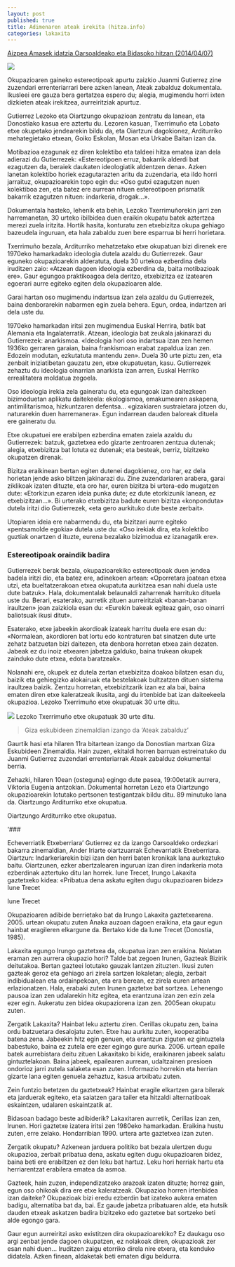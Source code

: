```yaml
---
layout: post
published: true
title: Adimenaren ateak irekita (hitza.info)
categories: lakaxita
---
```


[Aizpea Amasek idatzia Oarsoaldeako eta Bidasoko hitzan (2014/04/07)](http://oarsobidasoa.hitza.info/paperekoak/adimenaren-ateak-irekita/)

![](/http://oarsobidasoa.hitza.info/files/2014/04/okupa-1007x1024.jpg)

Okupazioaren gaineko estereotipoak apurtu zaizkio Juanmi Gutierrez zine zuzendari errenteriarrari bere azken lanean, Ateak zabalduz dokumentala. Ikusleei ere gauza bera gertatzea espero du; alegia, mugimendu horri ixten dizkieten ateak irekitzea, aurreiritziak apurtuz.

Gutierrez Lezoko eta Oiartzungo okupazioan zentratu da lanean, eta Donostiako kasua ere aztertu du. Lezoren kasuan, Txerrimuño eta Lobato etxe okupetako jendearekin bildu da, eta Oiartzuni dagokionez, Arditurriko mehategietako etxean, Goiko Eskolan, Mosan eta Urkabe Baitan izan da.

Motibazioa ezagunak ez diren kolektibo eta taldeei hitza ematea izan dela adierazi du Gutierrezek: «Estereotipoen erruz, bakarrik alderdi bat ezagutzen da, beraiek daukaten ideologiatik aldentzen dena». Azken lanetan kolektibo horiek ezagutarazten aritu da zuzendaria, eta ildo horri jarraituz, okupazioarekin topo egin du: «Oso gutxi ezagutzen nuen kolektiboa zen, eta batez ere aurrean nituen estereotipoen prismatik bakarrik ezagutzen nituen: indarkeria, drogak…».

Dokumentala hasteko, lehenik eta behin, Lezoko Txerrimuñorekin jarri zen harremanetan, 30 urteko ibilbidea duen eraikin okupatu batek aztertzea merezi zuela iritzita. Hortik hasita, konturatu zen etxebizitza okupa gehiago bazeudela inguruan, eta hala zabaldu zuen bere esparrua bi herri horietara.

Txerrimuño bezala, Arditurriko mehatzetako etxe okupatuan bizi direnek ere 1970eko hamarkadako ideologia dutela azaldu du Gutierrezek. Gaur eguneko okupazioarekin alderatuta, duela 30 urtekoa ezberdina dela iruditzen zaio: «Atzean dagoen ideologia ezberdina da, baita motibazioak ere». Gaur egungoa praktikoagoa dela deritzo, etxebizitza ez izatearen egoerari aurre egiteko egiten dela okupazioaren alde.

Garai hartan oso mugimendu indartsua izan zela azaldu du Gutierrezek, baina denborarekin nabarmen egin zuela behera. Egun, ordea, indartzen ari dela uste du.

1970eko hamarkadan iritsi zen mugimendua Euskal Herrira, batik bat Alemania eta Ingalaterratik. Atzean, ideologia bat zeukala jakinarazi du Gutierrezek: anarkismoa. «Ideologia hori oso indartsua izan zen hemen 1936ko gerraren garaian, baina frankismoan erabat zapaldua izan zen. Edozein modutan, ezkutatuta mantendu zen». Duela 30 urte piztu zen, eta zenbait iniziatibetan gauzatu zen, etxe okupatuetan, kasu. Gutierrezek zehaztu du ideologia oinarrian anarkista izan arren, Euskal Herriko errealitatera moldatua zegoela.

Oso ideologia irekia zela gaineratu du, eta egungoak izan daitezkeen bizimoduetan aplikatu daitekeela: ekologismoa, emakumearen askapena, antimilitarismoa, hizkuntzaren defentsa… «gizakiaren sustraietara jotzen du, naturarekin duen harremanera». Egun indarrean dauden baloreak dituela ere gaineratu du.

Etxe okupatuei ere erabilpen ezberdina ematen zaiela azaldu du Gutierrezek: batzuk, gaztetxea edo gizarte zentroaren zentzua dutenak; alegia, etxebizitza bat lotuta ez dutenak; eta besteak, berriz, bizitzeko okupatzen direnak.

Bizitza eraikinean bertan egiten dutenei dagokienez, oro har, ez dela horietan jende asko biltzen jakinarazi du. Zine zuzendariaren arabera, garai ziklikoak izaten dituzte, eta oro har, euren bizitza bi urtera-edo mugatzen dute: «Etorkizun ezaren ideia punka dute; ez dute etorkizunik lanean, ez etxebizitzan…». Bi urterako etxebizitza badute euren bizitza «konponduta» dutela iritzi dio Gutierrezek, «eta gero aurkituko dute beste zerbait».

Utopiaren ideia ere nabarmendu du, eta bizitzari aurre egiteko «pentsamolde egokia» dutela uste du: «Oso irekiak dira, eta kolektibo guztiak onartzen d ituzte, eurena bezalako bizimodua ez izanagatik ere».

### Estereotipoak oraindik badira

Gutierrezek berak bezala, okupazioarekiko estereotipoak duen jendea badela iritzi dio, eta batez ere, adinekoen artean: «Oporretara joatean etxea utzi, eta bueltatzerakoan etxea okupatuta aurkitzea esan nahi duela uste dute batzuk». Hala, dokumentalak belaunaldi zaharrenak harrituko dituela uste du. Berari, esaterako, aurretik zituen aurreiritziak «banan-banan iraultzen» joan zaizkiola esan du: «Eurekin bakeak egiteaz gain, oso oinarri baliotsuak ikusi ditut».

Esaterako, etxe jabeekin akordioak izateak harritu duela ere esan du: «Normalean, akordioren bat lortu edo kontraturen bat sinatzen dute urte zehatz batzuetan bizi daitezen, eta denbora horretan etxea zain dezaten. Jabeak ez du inoiz etxearen jabetza galduko, baina trukean okupek zainduko dute etxea, edota baratzeak».

Nolanahi ere, okupek ez dutela zertan etxebizitza doakoa bilatzen esan du, baizik eta gehiegizko alokairuak eta bestelakoak bultzatzen dituen sistema iraultzea baizik. Zentzu horretan, etxebizitzarik izan ez ala bai, baina ematen diren etxe kaleratzeak ikusita, argi du irtenbide bat izan daiteekeela okupazioa.
Lezoko Txerrimuño etxe okupatuak 30 urte ditu.


![](/http://oarsobidasoa.hitza.info/files/2014/04/p005_f01-300x199.jpg)
Lezoko Txerrimuño etxe okupatuak 30 urte ditu.

> Giza eskubideen zinemaldian izango da ‘Ateak zabalduz’

Gaurtik hasi eta hilaren 11ra bitartean izango da Donostian martxan Giza Eskubideen Zinemaldia. Hain zuzen, ekitaldi horren barruan estreinatuko du Juanmi Gutierrez zuzendari errenteriarrak Ateak zabalduz dokumental berria.

Zehazki, hilaren 10ean (osteguna) egingo dute pasea, 19:00etatik aurrera, Viktoria Eugenia antzokian. Dokumental horretan Lezo eta Oiartzungo okupazioarekin lotutako pertsonen testigantzak bildu ditu. 89 minutuko lana da.
Oiartzungo Arditurriko etxe okupatua.

Oiartzungo Arditurriko etxe okupatua.

‘###

Echeverriatik Etxeberriara’
Gutierrez ez da izango Oarsoaldeko ordezkari bakarra zinemaldian, Ander Iriarte oiartzuarrak Echevarriatik Etxeberriara. Oiartzun: Indarkeriarekin bizi izan den herri baten kronikak lana aurkeztuko baitu. Oiartzunen, ezker abertzalearen inguruan izan diren indarkeria mota ezberdinak aztertuko ditu lan horrek.
Iune Trecet, Irungo Lakaxita gaztetxeko kidea: «Pribatua dena askatu egiten dugu okupazioaren bidez»
Iune Trecet

Iune Trecet

Okupazioaren adibide berrietako bat da Irungo Lakaxita gaztetxearena. 2005. urtean okupatu zuten Anaka auzoan dagoen eraikina, eta gaur egun hainbat eragileren elkargune da. Bertako kide da Iune Trecet (Donostia, 1985).

Lakaxita egungo Irungo gaztetxea da, okupatua izan zen eraikina. Nolatan eraman zen aurrera okupazio hori?
Talde bat zegoen Irunen, Gazteak Bizirik deitutakoa. Bertan gazteei lotutako gauzak lantzen zituzten. Ikusi zuten gazteak geroz eta gehiago ari zirela sartzen lokaletan; alegia, zerbait indibidualean eta ordainpekoan, eta era berean, ez zirela euren artean erlazionatzen. Hala, erabaki zuten Irunen gaztetxe bat sortzea. Lehenengo pausoa izan zen udalarekin hitz egitea, eta erantzuna izan zen ezin zela ezer egin. Aukeratu zen bidea okupaziorena izan zen. 2005ean okupatu zuten.

Zergatik Lakaxita?
Hainbat leku aztertu ziren. Cerillas okupatu zen, baina ordu batzuetara desalojatu zuten. Etxe hau aurkitu zuten, kooperatiba batena zena. Jabeekin hitz egin genuen, eta erantzun ziguten ez gintuztela babestuko, baina ez zutela ere ezer egingo gure aurka. 2006. urtean epaile batek aurrebistara deitu zituen Lakaxitako bi kide, eraikinaren jabeek salatu gintuztelakoan. Baina jabeek, epailearen aurrean, udaltzainen presioen ondorioz jarri zutela salaketa esan zuten. Informazio horrekin eta herrian gizarte lana egiten genuela zehaztuz, kasua artxibatu zuten.

Zein funtzio betetzen du gaztetxeak?
Hainbat eragile elkartzen gara bilerak eta jarduerak egiteko, eta saiatzen gara tailer eta hitzaldi alternatiboak eskaintzen, udalaren eskaintzatik at.

Bidasoan badago beste adibiderik?
Lakaxitaren aurretik, Cerillas izan zen, Irunen. Hori gaztetxe izatera iritsi zen 1980eko hamarkadan. Eraikina hustu zuten, erre zelako. Hondarribian 1990. urtera arte gaztetxea izan zuten.

Zergatik okupatu?
Azkenean jarduera politiko bat bezala ulertzen dugu okupazioa, zerbait pribatua dena, askatu egiten dugu okupazioaren bidez, baina beti ere erabiltzen ez den leku bat hartuz. Leku hori herriak hartu eta herriarentzat erabilera ematea da asmoa.

Gazteek, hain zuzen, independizatzeko arazoak izaten dituzte; horrez gain, egun oso ohikoak dira ere etxe kaleratzeak. Okupazioa horren irtenbidea izan daiteke?
Okupazioak bizi eredu ezberdin bat izateko aukera ematen badigu, alternatiba bat da, bai. Ez gaude jabetza pribatuaren alde, eta hutsik dauden etxeak askatzen badira bizitzeko edo gaztetxe bat sortzeko beti alde egongo gara.

Gaur egun aurreiritzi asko existitzen dira okupazioarekiko?
Ez daukagu oso argi zenbat jende dagoen okupatzen, ez nolakoak diren, okupazioak zer esan nahi duen… Iruditzen zaigu etorriko direla nire etxera, eta kenduko didatela. Azken finean, aldaketak beti ematen digu beldurra.
